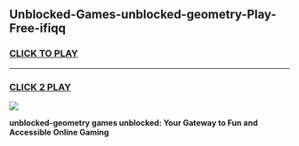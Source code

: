 
## Unblocked-Games-unblocked-geometry-Play-Free-ifiqq
<h3>
<a href="https://premium76.site?title=unblocked-geometry&ref=10A">CLICK TO PLAY</a></h3>
<hr>

<h3>
<a href="https://premium76.site?title=unblocked-geometry&ref=10A">CLICK 2 PLAY</a>
  
</h3>

<a href="https://premium76.site?title=unblocked-geometry&ref=10A"><img src="https://clearcache.store/games.png"></a>


**unblocked-geometry games unblocked: Your Gateway to Fun and Accessible Online Gaming**
